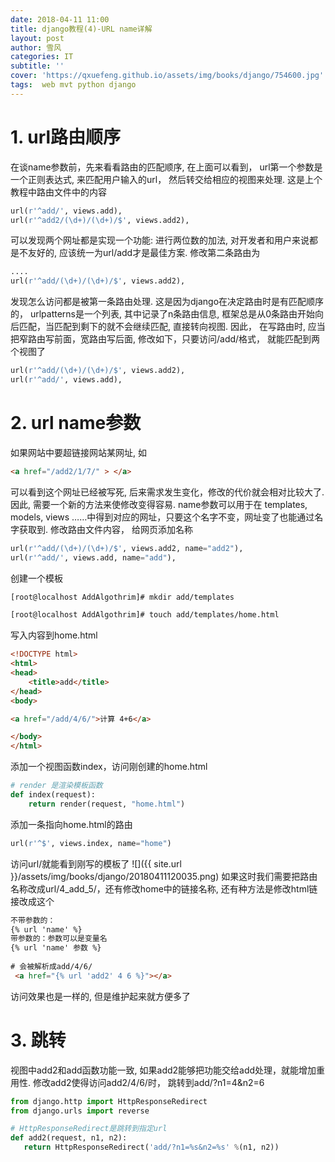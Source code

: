 ```yaml
---
date: 2018-04-11 11:00
title: django教程(4)-URL name详解
layout: post
author: 雪风
categories: IT
subtitle: ''
cover: 'https://qxuefeng.github.io/assets/img/books/django/754600.jpg'
tags:  web mvt python django
---
```


# 1. url路由顺序
在谈name参数前，先来看看路由的匹配顺序, 在上面可以看到， url第一个参数是一个正则表达式, 来匹配用户输入的url， 然后转交给相应的视图来处理.  这是上个教程中路由文件中的内容
```python
url(r'^add/', views.add),
url(r'^add2/(\d+)/(\d+)/$', views.add2),
```
可以发现两个网址都是实现一个功能: 进行两位数的加法, 对开发者和用户来说都是不友好的, 应该统一为url/add才是最佳方案. 修改第二条路由为
```python
....
url(r'^add/(\d+)/(\d+)/$', views.add2),
```
发现怎么访问都是被第一条路由处理. 这是因为django在决定路由时是有匹配顺序的， urlpatterns是一个列表, 其中记录了n条路由信息, 框架总是从0条路由开始向后匹配，当匹配到剩下的就不会继续匹配, 直接转向视图. 因此， 在写路由时, 应当把窄路由写前面，宽路由写后面, 修改如下，只要访问/add/格式， 就能匹配到两个视图了
```python
url(r'^add/(\d+)/(\d+)/$', views.add2),
url(r'^add/', views.add),
```
# 2. url name参数
如果网站中要超链接网站某网址, 如
```html
<a href="/add2/1/7/" > </a>
```
可以看到这个网址已经被写死, 后来需求发生变化，修改的代价就会相对比较大了.　因此, 需要一个新的方法来使修改变得容易. 
name参数可以用于在 templates, models, views ……中得到对应的网址，只要这个名字不变，网址变了也能通过名字获取到. 修改路由文件内容， 给网页添加名称
```python
url(r'^add/(\d+)/(\d+)/$', views.add2, name="add2"),
url(r'^add/', views.add, name="add"),
```
创建一个模板
```bash
[root@localhost AddAlgothrim]# mkdir add/templates

[root@localhost AddAlgothrim]# touch add/templates/home.html

```
写入内容到home.html
```html
<!DOCTYPE html>
<html>
<head>
    <title>add</title>
</head>
<body>

<a href="/add/4/6/">计算 4+6</a>

</body>
</html>
```
添加一个视图函数index，访问刚创建的home.html
```python
# render 是渲染模板函数
def index(request):
    return render(request, "home.html")
```
添加一条指向home.html的路由
```python
url(r'^$', views.index, name="home")
```
访问url/就能看到刚写的模板了
![]({{ site.url }}/assets/img/books/django/20180411120035.png)
如果这时我们需要把路由名称改成url/4_add_5/，还有修改home中的链接名称, 还有种方法是修改html链接改成这个
```html
不带参数的：
{% url 'name' %}
带参数的：参数可以是变量名
{% url 'name' 参数 %}
 
# 会被解析成add/4/6/
 <a href="{% url 'add2' 4 6 %}"></a>
```
访问效果也是一样的, 但是维护起来就方便多了

# 3. 跳转
视图中add2和add函数功能一致, 如果add2能够把功能交给add处理，就能增加重用性. 修改add2使得访问add2/4/6/时， 跳转到add/?n1=4&n2=6
```python
from django.http import HttpResponseRedirect
from django.urls import reverse

# HttpResponseRedirect是跳转到指定url
def add2(request, n1, n2):
   return HttpResponseRedirect('add/?n1=%s&n2=%s' %(n1, n2))
```
